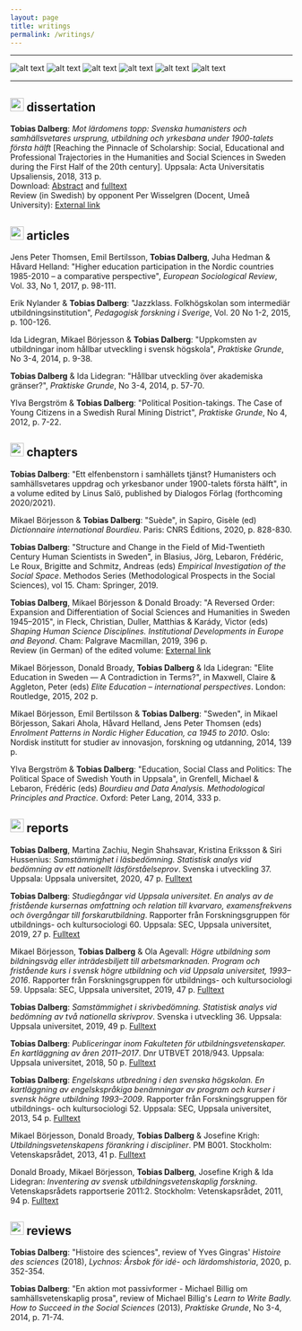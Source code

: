 ```yaml
---
layout: page
title: writings
permalink: /writings/
---
```


---

![alt text](https://tdalberg.github.io/files/CouvDicoBourdieu-1.png "Dictionnaire international Bourdieu") ![alt text](https://tdalberg.github.io/files/EmpInv.jpg "Empirical Investigation of the Social Space") ![alt text](https://tdalberg.github.io/files/SviU36.JPG "Samstämmighet i skrivbedömning") ![alt text](https://tdalberg.github.io/files/shapinghumsci.jpg "Shaping Human Science Disciplines") ![alt text](https://tdalberg.github.io/files/avhcover.jpg "Reaching the Pinnacle of Scholarship") ![alt text](https://tdalberg.github.io/files/eursoj_33_1cover.png "Higher education participation in the Nordic countries 1985-2010 – a comparative perspective") 

---

## <img src="https://tdalberg.github.io/files/book.svg" height="24"> dissertation
**Tobias Dalberg**: _Mot lärdomens topp: Svenska humanisters och samhällsvetares ursprung, utbildning och yrkesbana under 1900-talets första hälft_ [Reaching the Pinnacle of Scholarship: Social, Educational and Professional Trajectories in the Humanities and Social Sciences in Sweden during the First Half of the 20th century]. Uppsala: Acta Universitatis Upsaliensis, 2018, 313 p.  
Download: [Abstract](http://urn.kb.se/resolve?urn=urn%3Anbn%3Ase%3Auu%3Adiva-346824) and [fulltext](http://uu.diva-portal.org/smash/get/diva2:1195252/FULLTEXT01.pdf)  
Review (in Swedish) by opponent Per Wisselgren (Docent, Umeå University): [External link](http://ojs.ub.umu.se/index.php/njedh/article/view/144/83)

## <img src="https://tdalberg.github.io/files/file-alt.svg" height="24"> articles
Jens Peter Thomsen, Emil Bertilsson, **Tobias Dalberg**, Juha Hedman & Håvard Helland: "Higher education participation in the Nordic countries 1985-2010 – a comparative perspective", _European Sociological Review_, Vol. 33, No 1, 2017, p. 98-111.

Erik Nylander & **Tobias Dalberg**: "Jazzklass. Folkhögskolan som intermediär utbildningsinstitution", _Pedagogisk forskning i Sverige_, Vol. 20 No 1-2, 2015, p. 100-126.

Ida Lidegran, Mikael Börjesson & **Tobias Dalberg**: "Uppkomsten av utbildningar inom hållbar utveckling i svensk högskola", _Praktiske Grunde_, No 3-4, 2014, p. 9-38.

**Tobias Dalberg** & Ida Lidegran: "Hållbar utveckling över akademiska gränser?", _Praktiske Grunde_, No 3-4, 2014, p. 57-70.

Ylva Bergström & **Tobias Dalberg**: "Political Position-takings. The Case of Young Citizens in a Swedish Rural Mining District", _Praktiske Grunde_, No 4, 2012, p. 7-22.

## <img src="https://tdalberg.github.io/files/bookmark.svg" height="24"> chapters
**Tobias Dalberg**: "Ett elfenbenstorn i samhällets tjänst? Humanisters och samhällsvetares uppdrag och yrkesbanor under 1900-talets första hälft", in a volume edited by Linus Salö, published by Dialogos Förlag (forthcoming 2020/2021).

Mikael Börjesson & **Tobias Dalberg**: "Suède", in Sapiro, Gisèle (ed) *Dictionnaire international Bourdieu*. Paris: CNRS Éditions, 2020, p. 828-830.

**Tobias Dalberg**: "Structure and Change in the Field of Mid-Twentieth Century Human Scientists in Sweden", in Blasius, Jörg, Lebaron, Frédéric, Le Roux, Brigitte and Schmitz, Andreas (eds) _Empirical Investigation of the Social Space_. Methodos Series (Methodological Prospects in the Social Sciences), vol 15. Cham: Springer, 2019.

**Tobias Dalberg**, Mikael Börjesson & Donald Broady: "A Reversed Order: Expansion and Differentiation of Social Sciences and Humanities in Sweden 1945–2015", in Fleck, Christian, Duller, Matthias & Karády, Victor (eds) _Shaping Human Science Disciplines. Institutional Developments in Europe and Beyond_. Cham: Palgrave Macmillan, 2019, 396 p.  
Review (in German) of the edited volume: [External link](https://doi.org/10.1007/s11577-019-00589-8)  

Mikael Börjesson, Donald Broady, **Tobias Dalberg** & Ida Lidegran: "Elite Education in Sweden — A Contradiction in Terms?", in Maxwell, Claire & Aggleton, Peter (eds) _Elite Education – international perspectives_. London: Routledge, 2015, 202 p.

Mikael Börjesson, Emil Bertilsson & **Tobias Dalberg**: "Sweden", in Mikael Börjesson, Sakari Ahola, Håvard Helland, Jens Peter Thomsen (eds) _Enrolment Patterns in Nordic Higher Education, ca 1945 to 2010_. Oslo: Nordisk institutt for studier av innovasjon, forskning og utdanning, 2014, 139 p.

Ylva Bergström & **Tobias Dalberg**: "Education, Social Class and Politics: The Political Space of Swedish Youth in Uppsala", in Grenfell, Michael & Lebaron, Frédéric (eds)  _Bourdieu and Data Analysis. Methodological Principles and Practice_. Oxford: Peter Lang, 2014, 333 p.

## <img src="https://tdalberg.github.io/files/clipboard-list.svg" height="24"> reports

**Tobias Dalberg**, Martina Zachiu, Negin Shahsavar, Kristina Eriksson & Siri Hussenius: *Samstämmighet i läsbedömning. Statistisk analys vid bedömning av ett nationellt läsförståelseprov*. Svenska i utveckling 37. Uppsala: Uppsala universitet, 2020, 47 p. [Fulltext](https://www.natprov.nordiska.uu.se/digitalAssets/557/c_557840-l_3-k_sviu37fulltext.pdf) 

**Tobias Dalberg**: _Studiegångar vid Uppsala universitet. En analys av de fristående kursernas omfattning och relation till kvarvaro, examensfrekvens och övergångar till forskarutbildning_. Rapporter från Forskningsgruppen för utbildnings- och kultursociologi 60. Uppsala: SEC, Uppsala universitet, 2019, 27 p. [Fulltext](http://www.skeptron.uu.se/broady/sec/sec-60.pdf)

Mikael Börjesson, **Tobias Dalberg** & Ola Agevall: _Högre utbildning som bildningsväg eller inträdesbiljett till arbetsmarknaden. Program och fristående kurs i svensk högre utbildning och vid Uppsala universitet, 1993–2016_. Rapporter från Forskningsgruppen för utbildnings- och kultursociologi 59. Uppsala: SEC, Uppsala universitet, 2019, 47 p. [Fulltext](http://www.skeptron.uu.se/broady/sec/sec-59.pdf)

**Tobias Dalberg**: _Samstämmighet i skrivbedömning. Statistisk analys vid bedömning av två nationella skrivprov_. Svenska i utveckling 36. Uppsala: Uppsala universitet, 2019, 49 p. [Fulltext](https://www.natprov.nordiska.uu.se/digitalAssets/557/c_557840-l_3-k_sviu36fulltext.pdf)

**Tobias Dalberg**: _Publiceringar inom Fakulteten för utbildningsvetenskaper. En kartläggning av åren 2011–2017_. Dnr UTBVET 2018/943. Uppsala: Uppsala universitet, 2018, 50 p. [Fulltext](http://www.diva-portal.org/smash/get/diva2:1264687/FULLTEXT01.pdf)

**Tobias Dalberg**: _Engelskans utbredning i den svenska högskolan. En kartläggning av engelskspråkiga benämningar av program och kurser i svensk högre utbildning 1993–2009_. Rapporter från Forskningsgruppen för utbildnings- och kultursociologi 52. Uppsala: SEC, Uppsala universitet, 2013, 54 p. [Fulltext](www.skeptron.uu.se/broady/sec/sec-52.pdf)

Mikael Börjesson, Donald Broady, **Tobias Dalberg** & Josefine Krigh: _Utbildningsvetenskapens förankring i discipliner_. PM B001. Stockholm: Vetenskapsrådet, 2013, 41 p. [Fulltext](https://www.vr.se/download/18.2412c5311624176023d25bf1/1529480529039/Utbildningsvet-foerankring-i-discipliner_VR_2013.pdf)

Donald Broady, Mikael Börjesson, **Tobias Dalberg**, Josefine Krigh & Ida Lidegran: _Inventering av svensk utbildningsvetenskaplig forskning_. Vetenskapsrådets rapportserie 2011:2. Stockholm: Vetenskapsrådet, 2011, 94 p. [Fulltext](https://www.vr.se/download/18.2412c5311624176023d25b22/1529480532262/Inventering-sv-utbildningsvetenskaplig-forskn_VR_2011.pdf)

## <img src="https://tdalberg.github.io/files/book-reader.svg" height="24"> reviews

**Tobias Dalberg**: "Histoire des sciences", review of Yves Gingras' *Histoire des sciences* (2018), *Lychnos: Årsbok för idé- och lärdomshistoria*, 2020, p. 352-354.

**Tobias Dalberg**: "En aktion mot passivformer - Michael Billig om samhällsvetenskaplig prosa", review of Michael Billig's _Learn to Write Badly. How to Succeed in the Social Sciences_ (2013), _Praktiske Grunde_, No 3-4, 2014, p. 71-74.